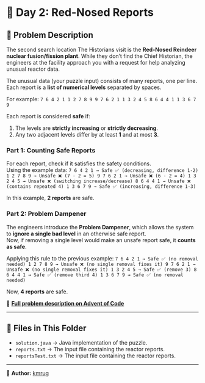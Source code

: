 # 🎄 Day 2: Red-Nosed Reports

## 📜 Problem Description
The second search location The Historians visit is the **Red-Nosed Reindeer nuclear fusion/fission plant**. While they don’t find the Chief Historian, the engineers at the facility approach you with a request for help analyzing unusual reactor data.

The unusual data (your puzzle input) consists of many reports, one per line. Each report is a **list of numerical levels** separated by spaces. 

For example:
`7 6 4 2 1
1 2 7 8 9
9 7 6 2 1
1 3 2 4 5
8 6 4 4 1
1 3 6 7 9`

Each report is considered **safe** if:
1. The levels are **strictly increasing** or **strictly decreasing**.
2. Any two adjacent levels differ by at least **1** and at most **3**.

### **Part 1: Counting Safe Reports**
For each report, check if it satisfies the safety conditions.  
Using the example data:
`7 6 4 2 1 → Safe ✅ (decreasing, difference 1-2)
1 2 7 8 9 → Unsafe ❌ (7 - 2 = 5)
9 7 6 2 1 → Unsafe ❌ (6 - 2 = 4)
1 3 2 4 5 → Unsafe ❌ (switching increase/decrease)
8 6 4 4 1 → Unsafe ❌ (contains repeated 4)
1 3 6 7 9 → Safe ✅ (increasing, difference 1-3)`

In this example, **2 reports** are safe.

### **Part 2: Problem Dampener**
The engineers introduce the **Problem Dampener**, which allows the system to **ignore a single bad level** in an otherwise safe report.  
Now, if removing a single level would make an unsafe report safe, it **counts as safe**.

Applying this rule to the previous example:
`7 6 4 2 1 → Safe ✅ (no removal needed)
1 2 7 8 9 → Unsafe ❌ (no single removal fixes it)
9 7 6 2 1 → Unsafe ❌ (no single removal fixes it)
1 3 2 4 5 → Safe ✅ (remove 3)
8 6 4 4 1 → Safe ✅ (remove third 4)
1 3 6 7 9 → Safe ✅ (no removal needed)`

Now, **4 reports** are safe.

📖 **[Full problem description on Advent of Code](https://adventofcode.com/2024/day/2)**

---

## 📂 Files in This Folder
- `solution.java` → Java implementation of the puzzle.
- `reports.txt` → The input file containing the reactor reports.
- `reportsTest.txt` → The input file containing the reactor reports.

---

📝 **Author:** [kmrug](https://github.com/kmrug)